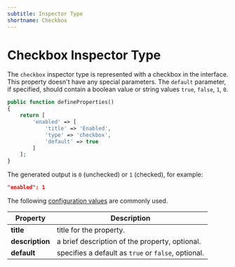 ```yaml
---
subtitle: Inspector Type
shortname: Checkbox
---
```

# Checkbox Inspector Type

The `checkbox` inspector type is represented with a checkbox in the interface. This property doesn't have any special parameters. The `default` parameter, if specified, should contain a boolean value or string values `true`, `false`, `1`, `0`.

```php
public function defineProperties()
{
    return [
        'enabled' => [
            'title' => 'Enabled',
            'type' => 'checkbox',
            'default' => true
        ]
    ];
}
```

The generated output is `0` (unchecked) or `1` (checked), for example:

```json
"enabled": 1
```

The following [configuration values](../inspector-types.md) are commonly used.

Property | Description
------------- | -------------
**title** | title for the property.
**description** | a brief description of the property, optional.
**default** | specifies a default as `true` or `false`, optional.
